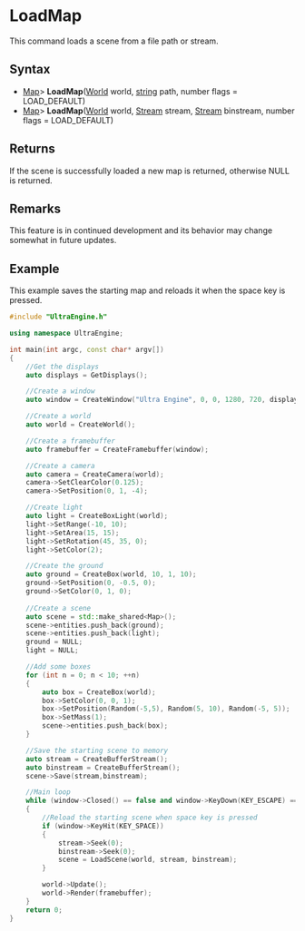 # LoadMap

This command loads a scene from a file path or stream.

## Syntax

- [Map](Map.md)> **LoadMap**([World](World.md) world, [string](https://www.lua.org/manual/5.4/manual.html#6.4) path, number flags = LOAD_DEFAULT)
- [Map](Map.md)> **LoadMap**([World](World.md) world, [Stream](Stream.md) stream, [Stream](Stream.md) binstream, number flags = LOAD_DEFAULT)

## Returns

If the scene is successfully loaded a new map is returned, otherwise NULL is returned.

## Remarks

This feature is in continued development and its behavior may change somewhat in future updates.

## Example

This example saves the starting map and reloads it when the space key is pressed.

```c++
#include "UltraEngine.h"

using namespace UltraEngine;

int main(int argc, const char* argv[])
{
    //Get the displays
    auto displays = GetDisplays();

    //Create a window
    auto window = CreateWindow("Ultra Engine", 0, 0, 1280, 720, displays[0], WINDOW_CENTER | WINDOW_TITLEBAR);

    //Create a world
    auto world = CreateWorld();

    //Create a framebuffer
    auto framebuffer = CreateFramebuffer(window);

    //Create a camera    
    auto camera = CreateCamera(world);
    camera->SetClearColor(0.125);
    camera->SetPosition(0, 1, -4);

    //Create light
    auto light = CreateBoxLight(world);
    light->SetRange(-10, 10);
    light->SetArea(15, 15);
    light->SetRotation(45, 35, 0);
    light->SetColor(2);

    //Create the ground
    auto ground = CreateBox(world, 10, 1, 10);
    ground->SetPosition(0, -0.5, 0);
    ground->SetColor(0, 1, 0);
    
    //Create a scene
    auto scene = std::make_shared<Map>();
    scene->entities.push_back(ground);
    scene->entities.push_back(light);
    ground = NULL;
    light = NULL;

    //Add some boxes
    for (int n = 0; n < 10; ++n)
    {
        auto box = CreateBox(world);
        box->SetColor(0, 0, 1);
        box->SetPosition(Random(-5,5), Random(5, 10), Random(-5, 5));
        box->SetMass(1);
        scene->entities.push_back(box);
    }

    //Save the starting scene to memory
    auto stream = CreateBufferStream();
    auto binstream = CreateBufferStream();
    scene->Save(stream,binstream);

    //Main loop
    while (window->Closed() == false and window->KeyDown(KEY_ESCAPE) == false)
    {
        //Reload the starting scene when space key is pressed
        if (window->KeyHit(KEY_SPACE))
        {
            stream->Seek(0);
            binstream->Seek(0);
            scene = LoadScene(world, stream, binstream);
        }

        world->Update();
        world->Render(framebuffer);
    }
    return 0;
}
```
